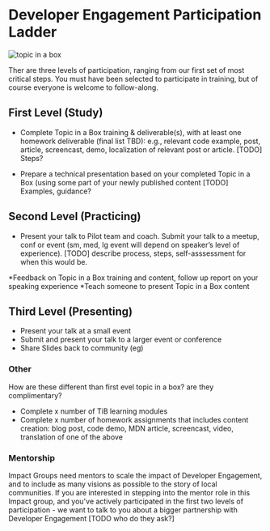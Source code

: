 # Developer Engagement Participation Ladder


![topic in a box](http://tiptoes.ca/wp-content/uploads/2015/02/elkbuntu-Cardboard-Box.jpg)

Ther are three levels of participation, ranging from our first set of most critical steps.  You must have been selected to participate in training, but of course everyone is welcome to follow-along.

## First Level  (Study)

* Complete Topic in a Box training & deliverable(s), with at least one homework deliverable (final list TBD): e.g., relevant code example, post, article, screencast, demo, localization of relevant post or article. 
[TODO]  Steps?


* Prepare a technical presentation based on your completed Topic in a Box (using some part of your newly published content
[TODO]  Examples, guidance?

## Second Level  (Practicing)

* Present your talk to Pilot team and coach. Submit your talk to a meetup, conf or event (sm, med, lg event will depend on speaker’s level of experience). 
[TODO] describe process, steps, self-asssessment for when this would be.

*Feedback on Topic in a Box training and content,  follow up report on your speaking experience
*Teach someone to present Topic in a Box content

## Third Level  (Presenting)

* Present your talk at a small event
* Submit and present your talk to a larger event or conference
* Share Slides back to community (eg)

### Other
How are these different than first evel topic in a box?  are they complimentary?

* Complete x number of TiB learning modules 
* Complete x number of homework assignments that includes content creation: blog post, code demo, MDN article, screencast, video, translation of one of the above


### Mentorship

Impact Groups need mentors to scale the impact of Developer Engagement, and to include as many visions as possible to the story of local communities.  If you are interested in stepping into the mentor role in this Impact group, and you've actively participated in the first two levels of participation - we want to talk to you about a bigger partnership with Developer Engagement  [TODO who do they ask?]

